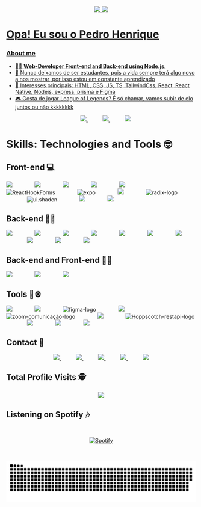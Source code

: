 <div>
          
<div align="center">
  <a href="https://github.com/PedrohvFernandes">
  <img height="180em" src="https://github-readme-stats.vercel.app/api?username=PedrohvFernandes&show_icons=true&theme=dark&include_all_commits=true&count_private=true"/>
  <img height="180em" src="https://github-readme-stats.vercel.app/api/top-langs/?username=PedrohvFernandes&layout=compact&langs_count=7&theme=dark"/>
</div>

 
 # Opa! Eu sou o Pedro Henrique

### About me

- 👨‍💻 **Web-Developer Front-end and Back-end using Node.js**.
- 📖 Nunca deixamos de ser estudantes, pois a vida sempre terá algo novo a nos mostrar, por isso estou em constante aprendizado
- 💙 Interesses principais: HTML, CSS, JS, TS, TailwindCss, React, React Native, Nodejs, express, prisma e Figma
- :video_game: Gosta de jogar League of Legends? É só chamar, vamos subir de elo juntos ou não kkkkkkkk
  <p align="center">
   <a href="https://pedrohvfernandes-web-page-portfolio.vercel.app" target="_blank">
     <img height="25" src="https://img.shields.io/badge/Portfolio-you?style=flat&logo=aboutdotme&label=My&color=blue&link=https%3A%2F%2Fpedrohvfernandes-web-page-portfolio.vercel.app">
   </a>
   &nbsp;&nbsp;&nbsp;&nbsp;&nbsp;&nbsp;&nbsp;&nbsp;&nbsp;
  <a href="https://www.linkedin.com/in/pedro-henrique-vieira-fernandes/" target="_blank">
   <img height="25" src="https://img.shields.io/badge/LinkedIn-0077B5?style=flat&logo=linkedin&logoColor=white">
  </a>
   &nbsp;&nbsp;&nbsp;&nbsp;&nbsp;&nbsp;&nbsp;&nbsp;&nbsp;
  <a href="https://konect.gg/PedroPeripecias" target="_blank">
   <img height="25" src="https://img.shields.io/badge/Konect-you?style=flat&labelColor=black&label=My&logo=aboutdotme&color=yellow">
  </a>  
  </p>

# Skills: Technologies and Tools :nerd_face:
  
  ## Front-end 💻
  
  <img height="40" src="https://img.shields.io/badge/HTML5-E34F26?style=for-the-badge&logo=html5&logoColor=white">
  &nbsp;&nbsp;&nbsp;&nbsp;&nbsp;&nbsp;&nbsp;&nbsp;&nbsp;&nbsp;&nbsp;&nbsp;&nbsp;
  <img height="40" src="https://img.shields.io/badge/CSS3-1572B6?style=for-the-badge&logo=css3&logoColor=white">
  &nbsp;&nbsp;&nbsp;&nbsp;&nbsp;&nbsp;&nbsp;&nbsp;&nbsp;&nbsp;&nbsp;&nbsp;&nbsp;
  <img height="40" src="https://img.shields.io/badge/Tailwind_CSS-38B2AC?style=for-the-badge&logo=tailwind-css&logoColor=white">
  &nbsp;&nbsp;&nbsp;&nbsp;&nbsp;&nbsp;&nbsp;&nbsp;&nbsp;&nbsp;&nbsp;&nbsp;&nbsp;
  <img height="40" src="https://img.shields.io/badge/React-20232A?style=for-the-badge&logo=react&logoColor=61DAFB">
  &nbsp;&nbsp;&nbsp;&nbsp;&nbsp;&nbsp;&nbsp;&nbsp;&nbsp;&nbsp;&nbsp;&nbsp;&nbsp;
  <img height="40" src="https://img.shields.io/badge/axios-tec?style=for-the-badge&logo=axios&color=%235A29E4">
  &nbsp;&nbsp;&nbsp;&nbsp;&nbsp;&nbsp;&nbsp;&nbsp;&nbsp;&nbsp;&nbsp;&nbsp;&nbsp; 
  <img height="40" src="https://img.shields.io/badge/React%20Hook%20Forms-tec?style=for-the-badge&logo=reacthookform&labelColor=black&color=%23EC5990" alt="ReactHookForms">
  &nbsp;&nbsp;&nbsp;&nbsp;&nbsp;&nbsp;&nbsp;&nbsp;&nbsp;&nbsp;&nbsp;&nbsp;&nbsp; 
  <img height="40"src="https://img.shields.io/badge/Expo-tec?style=for-the-badge&logo=expo&color=%23000020" alt="expo">
  &nbsp;&nbsp;&nbsp;&nbsp;&nbsp;&nbsp;&nbsp;&nbsp;&nbsp;&nbsp;&nbsp;&nbsp;&nbsp; 
  <img height="40"src="https://img.shields.io/badge/Vite-tec?style=for-the-badge&logo=vite&labelColor=yellow&color=%23646CFF">
  &nbsp;&nbsp;&nbsp;&nbsp;&nbsp;&nbsp;&nbsp;&nbsp;&nbsp;&nbsp;&nbsp;&nbsp;&nbsp; 
  <img height="40" src="https://img.shields.io/badge/Radix%20Ui-tec?style=for-the-badge&logo=radixui&color=%23161618" alt="radix-logo">
  &nbsp;&nbsp;&nbsp;&nbsp;&nbsp;&nbsp;&nbsp;&nbsp;&nbsp;&nbsp;&nbsp;&nbsp;&nbsp;
  <img height="40" src="https://img.shields.io/badge/Shadcn%20Ui-tec?style=for-the-badge&logo=shadcnui&color=%23000000" alt="ui.shadcn">
  &nbsp;&nbsp;&nbsp;&nbsp;&nbsp;&nbsp;&nbsp;&nbsp;&nbsp;&nbsp;&nbsp;&nbsp;&nbsp;
  <img height="40" src="https://img.shields.io/badge/Phosphor%20Icons-tec?style=for-the-badge&logo=phosphoricons&labelColor=%235A29E4&color=yellow">
  &nbsp;&nbsp;&nbsp;&nbsp;&nbsp;&nbsp;&nbsp;&nbsp;&nbsp;&nbsp;&nbsp;&nbsp;&nbsp;
  <img height="40" src="https://img.shields.io/badge/styled--components-DB7093?style=for-the-badge&logo=styled-components&logoColor=white"> 
  &nbsp;&nbsp;&nbsp;&nbsp;&nbsp;&nbsp;&nbsp;&nbsp;&nbsp;&nbsp;&nbsp;&nbsp;&nbsp;
  
  ## Back-end 😶‍🌫️
  
  <img height="40" src="https://img.shields.io/badge/SQLite-07405E?style=for-the-badge&logo=sqlite&logoColor=white">
  &nbsp;&nbsp;&nbsp;&nbsp;&nbsp;&nbsp;&nbsp;&nbsp;&nbsp;&nbsp;&nbsp;&nbsp;&nbsp;
  <img height="40" src="https://img.shields.io/badge/PostgreSQL-316192?style=for-the-badge&logo=postgresql&logoColor=white">
  &nbsp;&nbsp;&nbsp;&nbsp;&nbsp;&nbsp;&nbsp;&nbsp;&nbsp;&nbsp;&nbsp;&nbsp;&nbsp;
  <img height="40" src="https://img.shields.io/badge/MySQL-00000F?style=for-the-badge&logo=mysql&logoColor=white">
  &nbsp;&nbsp;&nbsp;&nbsp;&nbsp;&nbsp;&nbsp;&nbsp;&nbsp;&nbsp;&nbsp;&nbsp;&nbsp;
   <img height="40" src="https://img.shields.io/badge/Java-ED8B00?style=for-the-badge&logo=openjdk&logoColor=white">
  &nbsp;&nbsp;&nbsp;&nbsp;&nbsp;&nbsp;&nbsp;&nbsp;&nbsp;&nbsp;&nbsp;&nbsp;&nbsp;
   <img height="40" src="https://img.shields.io/badge/Node.js-43853D?style=for-the-badge&logo=node.js&logoColor=white">
  &nbsp;&nbsp;&nbsp;&nbsp;&nbsp;&nbsp;&nbsp;&nbsp;&nbsp;&nbsp;&nbsp;&nbsp;&nbsp;
   <img height="40" src="https://img.shields.io/badge/Jest-323330?style=for-the-badge&logo=Jest&logoColor=white">
  &nbsp;&nbsp;&nbsp;&nbsp;&nbsp;&nbsp;&nbsp;&nbsp;&nbsp;&nbsp;&nbsp;&nbsp;&nbsp;
   <img height="40" src="https://img.shields.io/badge/Express.js-404D59?style=for-the-badge">
  &nbsp;&nbsp;&nbsp;&nbsp;&nbsp;&nbsp;&nbsp;&nbsp;&nbsp;&nbsp;&nbsp;&nbsp;&nbsp;
   <img height="40" src="https://img.shields.io/badge/fastify-tec?style=for-the-badge&logo=fastify&color=%23000000">
  &nbsp;&nbsp;&nbsp;&nbsp;&nbsp;&nbsp;&nbsp;&nbsp;&nbsp;&nbsp;&nbsp;&nbsp;&nbsp;
   <img height="40" src="https://img.shields.io/badge/Prisma-3982CE?style=for-the-badge&logo=Prisma&logoColor=white">
  &nbsp;&nbsp;&nbsp;&nbsp;&nbsp;&nbsp;&nbsp;&nbsp;&nbsp;&nbsp;&nbsp;&nbsp;&nbsp;
   <img height="40" src="https://img.shields.io/badge/Orm-tec?style=for-the-badge&label=Type&labelColor=%23262627&color=orange">
  &nbsp;&nbsp;&nbsp;&nbsp;&nbsp;&nbsp;&nbsp;&nbsp;&nbsp;&nbsp;&nbsp;&nbsp;&nbsp;
  
  ## Back-end and Front-end 👨‍💻
  
  <img height="40" src="https://img.shields.io/badge/TypeScript-007ACC?style=for-the-badge&logo=typescript&logoColor=white">
  &nbsp;&nbsp;&nbsp;&nbsp;&nbsp;&nbsp;&nbsp;&nbsp;&nbsp;&nbsp;&nbsp;&nbsp;&nbsp;
  <img height="40" src="https://img.shields.io/badge/JavaScript-323330?style=for-the-badge&logo=javascript&logoColor=F7DF1E">
  &nbsp;&nbsp;&nbsp;&nbsp;&nbsp;&nbsp;&nbsp;&nbsp;&nbsp;&nbsp;&nbsp;&nbsp;&nbsp;
  <img height="40" src="https://img.shields.io/badge/Zod-tec?style=for-the-badge&logo=zod&color=%233E67B1">
  &nbsp;&nbsp;&nbsp;&nbsp;&nbsp;&nbsp;&nbsp;&nbsp;&nbsp;&nbsp;&nbsp;&nbsp;&nbsp;
  
  ## Tools 🔧⚙️
  
  <img height="40" src="https://img.shields.io/badge/GIT-E44C30?style=for-the-badge&logo=git&logoColor=white">
  &nbsp;&nbsp;&nbsp;&nbsp;&nbsp;&nbsp;&nbsp;&nbsp;&nbsp;&nbsp;&nbsp;&nbsp;&nbsp;
  <img height="40" src="https://img.shields.io/badge/GitHub-100000?style=for-the-badge&logo=github&logoColor=white">
  &nbsp;&nbsp;&nbsp;&nbsp;&nbsp;&nbsp;&nbsp;&nbsp;&nbsp;&nbsp;&nbsp;&nbsp;&nbsp;
  <img height="40" src="https://img.shields.io/badge/Figma-F24E1E?style=for-the-badge&logo=figma&logoColor=white" alt="figma-logo">
  &nbsp;&nbsp;&nbsp;&nbsp;&nbsp;&nbsp;&nbsp;&nbsp;&nbsp;&nbsp;&nbsp;&nbsp;&nbsp;
  <img height="40" src="https://img.shields.io/badge/VSCode-1f425f.svg?style=for-the-badge&logo=visualstudiocode&color=blue">
  &nbsp;&nbsp;&nbsp;&nbsp;&nbsp;&nbsp;&nbsp;&nbsp;&nbsp;&nbsp;&nbsp;&nbsp;&nbsp;
  <img height="40" src="https://img.shields.io/badge/Zoom-2D8CFF?style=for-the-badge&logo=zoom&logoColor=white" alt="zoom-comunicação-logo">
  &nbsp;&nbsp;&nbsp;&nbsp;&nbsp;&nbsp;&nbsp;&nbsp;&nbsp;&nbsp;&nbsp;&nbsp;&nbsp;
  <img height="40" src="https://img.shields.io/badge/insomnia-tec?style=for-the-badge&logo=insomnia&color=%234000BF">
  &nbsp;&nbsp;&nbsp;&nbsp;&nbsp;&nbsp;&nbsp;&nbsp;&nbsp;&nbsp;&nbsp;&nbsp;&nbsp;
  <img height="40" src="https://img.shields.io/badge/hoppscotch-tec?style=for-the-badge&logo=hoppscotch&logoColor=green&labelColor=%23222222&color=%2309090B" alt="Hoppscotch-restapi-logo">
  &nbsp;&nbsp;&nbsp;&nbsp;&nbsp;&nbsp;&nbsp;&nbsp;&nbsp;&nbsp;&nbsp;&nbsp;&nbsp;
  <img height="40" src="https://img.shields.io/badge/github%20copilot-tec?style=for-the-badge&logo=githubcopilot&color=%23000000">
  &nbsp;&nbsp;&nbsp;&nbsp;&nbsp;&nbsp;&nbsp;&nbsp;&nbsp;&nbsp;&nbsp;&nbsp;&nbsp;
  <img height="40" src="https://img.shields.io/badge/beekeeper%20studio-tec?style=for-the-badge&label=B&labelColor=%23000000&color=yellow">
  &nbsp;&nbsp;&nbsp;&nbsp;&nbsp;&nbsp;&nbsp;&nbsp;&nbsp;&nbsp;&nbsp;&nbsp;&nbsp;
  <img height="40" src="https://img.shields.io/badge/docker-tec?style=for-the-badge&logo=docker&labelColor=white&color=%232496ED">
  &nbsp;&nbsp;&nbsp;&nbsp;&nbsp;&nbsp;&nbsp;&nbsp;&nbsp;&nbsp;&nbsp;&nbsp;&nbsp;
  
## Contact :iphone:

<p align="center">
    <a href="https://www.youtube.com/channel/UCTh24bNmq62KintRmpSnZxQ" target="_blank">
      <img height="30" src="https://img.shields.io/badge/-Youtube-%23333?style=flet&logo=youtube&logoColor=white&color=red" target="_blank">
    </a>
    &nbsp;&nbsp;&nbsp;&nbsp;&nbsp;&nbsp;&nbsp;&nbsp;&nbsp;
   <a href="mailto: pedrohv20fernandes@gmail.com">
     <img height="30" src="https://img.shields.io/badge/-Gmail-%23EA4335?style=flet&logo=gmail&logoColor=white" target="_blank">
   </a>
    &nbsp;&nbsp;&nbsp;&nbsp;&nbsp;&nbsp;&nbsp;&nbsp;&nbsp;
    <a href="https://www.linkedin.com/in/pedro-henrique-vieira-fernandes/" target="_blank">
      <img height="30" src="https://img.shields.io/badge/-LinkedIn-%230077B5?style=flet&logo=linkedin&logoColor=white" target="_blank">
    </a>
  &nbsp;&nbsp;&nbsp;&nbsp;&nbsp;&nbsp;&nbsp;&nbsp;&nbsp;
     <a href="https://www.instagram.com/pedro17fernandes" target="_blank">
       <img height="30" src="https://img.shields.io/badge/-Instagram-%23E4405F?style=flet&logo=instagram&logoColor=white" target="_blank">
    </a>
   &nbsp;&nbsp;&nbsp;&nbsp;&nbsp;&nbsp;&nbsp;&nbsp;&nbsp;
     <a href="https://github.com/PedrohvFernandes">
        <img  height="30" src="https://img.shields.io/badge/github-%23100000.svg?&style=flet&logo=github&logoColor=white&link=mailto:https://github.com/PedrohvFernandes">
    </a>
</p>

<p align="center"> 

 ## Total Profile Visits :detective: <br>
 <p align="center"> 
   <img alingn="center" src="https://profile-counter.glitch.me/PedrohvFernandes/count.svg" />
 </p>
</p>
          
 ## Listening on Spotify 🎶
 &nbsp;<div align="center">
           
  [![Spotify](https://novatorem-gxaoh4vdj-pedrohvfernandes.vercel.app/api/spotify?background_color=0d1117&border_color=ffffff)](https://open.spotify.com/user/22vyq5objwwg2opuv5gjyaxcq) 
           
 </div>   
          
 &nbsp;<div align="center">     
          
  ![Snake animation](https://github.com/PedrohvFernandes/PedrohvFernandes/blob/output/github-contribution-grid-snake.svg)
          
 </div> 
          
</div>
